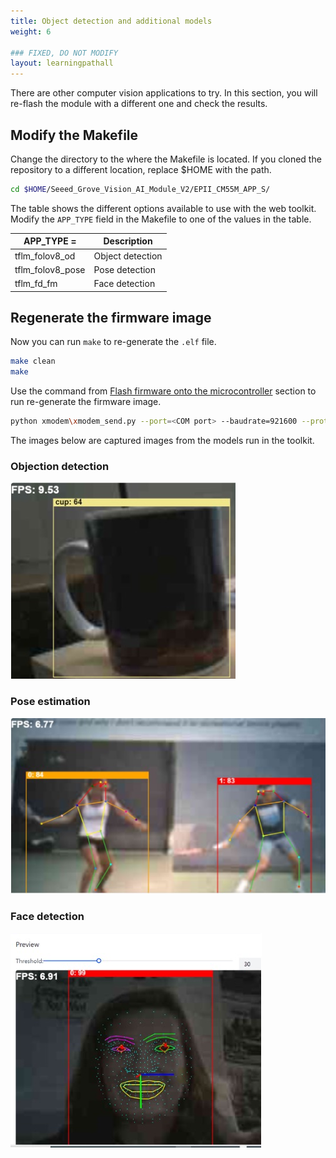 ```yaml
---
title: Object detection and additional models
weight: 6

### FIXED, DO NOT MODIFY
layout: learningpathall
---
```


There are other computer vision applications to try. In this section, you will re-flash the module with a different one and check the results.

## Modify the Makefile

Change the directory to the where the Makefile is located. If you cloned the repository to a different location, replace $HOME with the path.

```bash
cd $HOME/Seeed_Grove_Vision_AI_Module_V2/EPII_CM55M_APP_S/
```

The table shows the different options available to use with the web toolkit. Modify the `APP_TYPE` field in the Makefile to one of the values in the table.

|APP_TYPE =|Description|
|---|---|
|tflm_folov8_od|Object detection|
|tflm_folov8_pose|Pose detection|
|tflm_fd_fm|Face detection|


## Regenerate the firmware image

Now you can run `make` to re-generate the `.elf` file.

```bash
make clean
make
```
Use the command from [Flash firmware onto the microcontroller](/learning-paths/microcontrollers/yolo-on-himax/how-to-3/) section to run re-generate the firmware image.

```bash
python xmodem\xmodem_send.py --port=<COM port> --baudrate=921600 --protocol=xmodem --file=we2_image_gen_local\output_case1_sec_wlcsp\output.img
```

The images below are captured images from the models run in the toolkit.

### Objection detection
![object_detection](./object_detection.jpg)

### Pose estimation
![Pose estimation](./pose_estimation.jpg)

### Face detection
![object_detection](./face_detection.jpg)

